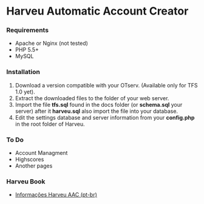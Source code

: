 Harveu Automatic Account Creator
========== 

### Requirements
* Apache or Nginx (not tested)
* PHP 5.5+
* MySQL

### Installation
1. Download a version compatible with your OTserv. (Available only for TFS 1.0 yet). 
2. Extract the downloaded files to the folder of your web server.
3. Import the file **tfs.sql** found in the docs folder (or **schema.sql** your server) after it **harveu.sql** also import the file into your database. 
3. Edit the settings database and server information from your **config.php** in the root folder of Harveu.

### To Do
- Account Managment
- Highscores
- Another pages

### Harveu Book
* [Informações Harveu AAC (pt-br)](https://github.com/Avuenja/Harveu-AAC/wiki/Informa%C3%A7%C3%B5es-Harveu-AAC-(Pt-br))